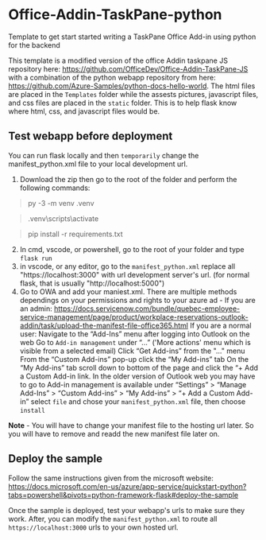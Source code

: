 # Office-Addin-TaskPane-python
Template to get start started writing a TaskPane Office Add-in using python for the backend

This template is a modified version of the office Addin taskpane JS repository here: https://github.com/OfficeDev/Office-Addin-TaskPane-JS with a combination of the python webapp repository from here: https://github.com/Azure-Samples/python-docs-hello-world.
The html files are placed in the `Templates` folder while the assests pictures, javascript files, and css files are placed in the `static` folder. This is to help flask know where html, css, and javascript files would be.

## Test webapp before deployment
You can run flask locally and then `temporarily` change the manifest_python.xml file to your local development url.
1. Download the zip then go to the root of the folder and perform the following commands:
> py -3 -m venv .venv

>.venv\scripts\activate

>pip install -r requirements.txt
2. In cmd, vscode, or powershell, go to the root of your folder and type `flask run`
3. in vscode, or any editor, go to the `manifest_python.xml` replace all "https://localhost:3000" with url development server's url. (for normal flask, that is usually "http://localhost:5000") 
4. Go to OWA and add your maniest.xml. There are multiple methods dependings on your permissions and rights to your azure ad - 
If you are an admin: https://docs.servicenow.com/bundle/quebec-employee-service-management/page/product/workplace-reservations-outlook-addin/task/upload-the-manifest-file-office365.html
If you are a normal user: 
  Navigate to the “Add-Ins” menu after logging into Outlook on the web 
  Go to `Add-in management` under “...” ('More actions' menu which is visible from a selected email) 
  Click “Get Add-ins” from the "..." menu
  From the “Custom Add-ins” pop-up click the “My Add-ins” tab
  On the “My Add-ins” tab scroll down to bottom of the page and click the “+ Add a Custom Add-in link. 
  In the older version of Outlook web you may have to go to Add-in management is available under “Settings” > “Manage Add-Ins” >  “Custom Add-ins” > “My Add-ins” > “+ Add a Custom Add-in”
  select `file` and chose your `manifest_python.xml` file, then choose `install`
  
 **Note** - You will have to change your manifest file to the hosting url later. So you will have to remove and readd the new manifest file later on. 

## Deploy the sample
Follow the same instructions given from the microsoft website: https://docs.microsoft.com/en-us/azure/app-service/quickstart-python?tabs=powershell&pivots=python-framework-flask#deploy-the-sample

Once the sample is deployed, test your webapp's urls to make sure they work. 
After, you can modify the `manifest_python.xml` to route all `https://localhost:3000` urls to your own hosted url.
